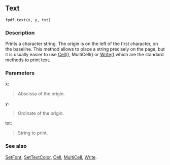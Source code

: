 ## Text ##
```
fpdf.text(x, y, txt)
```
### Description ###

Prints a character string. The origin is on the left of the first character, on the baseline. This method allows to place a string precisely on the page, but it is usually easier to use [Cell](Cell.md)(), MultiCell() or [Write](Write.md)() which are the standard methods to print text.

### Parameters ###

x:
> Abscissa of the origin.

y:
> Ordinate of the origin.

txt:
> String to print.

### See also ###

[SetFont](SetFont.md), [SetTextColor](SetTextColor.md), [Cell](Cell.md), [MultiCell](MultiCell.md), [Write](Write.md).
